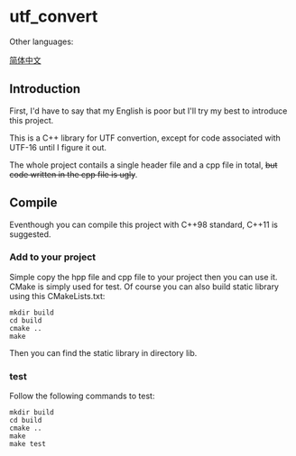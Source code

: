 # utf_convert

Other languages:

[简体中文](./README.md)

## Introduction

First, I'd have to say that my English is poor but I'll try my best to introduce this project.

This is a C++ library for UTF convertion, except for code associated with UTF-16 until I figure it out.

The whole project contails a single header file and a cpp file in total, ~~but code written in the cpp file is ugly~~.

## Compile

Eventhough you can compile this project with C++98 standard, C++11 is suggested.

### Add to your project

Simple copy the hpp file and cpp file to your project then you can use it. CMake is simply used for test. Of course you can also build static library using this CMakeLists.txt:

```shell
mkdir build
cd build
cmake ..
make
```

Then you can find the static library in directory lib.

### test

Follow the following commands to test:

```shell
mkdir build
cd build
cmake ..
make
make test
```
